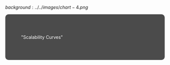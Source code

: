 $background:../../images/chart-4.png$

<div style="border-radius: 10px;background-color: rgba(0, 0, 0, 0.7); color: #fff; padding: 50px;">

"Scalability Curves"
